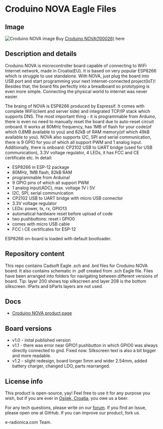 # Croduino NOVA Eagle Files
## Image
![Croduino NOVA image](https://e-radionica.com/media/catalog/product/d/s/dsc_4844.jpg)
Buy [Croduino NOVA(100026)](https://e-radionica.com/en/croduino-nova.html) here

## Description and details
Croduino NOVA is microcontroller board capable of connecting to WiFi Internet network, made in Croatia(EU). It is based on very popular ESP8266 which is struggle to use standalone. With NOVA, just plug the board into USB port and start programming your next Internet-connected project(IoT)! Besides that, the board fits perfectly into a breadboard so prototyping is even more simple. Connecting the physical world to internet was never easier.

The braing of NOVA is ESP8266 produced by Espressif. It comes with complete WiFi(client and server side) and integrated TCP/IP stack which supports DNS. The most important thing - it is programmable from Arduino, there is even no need to manually reset the board due to auto-reset circuit onboard. It works at 80MHz frequency, has 1MB of flash for your code(of which 0.8MB available to you) and 82kB of RAM memory(of which 49kB available to you). NOVA also supports I2C, SPI and serial communication, there is 9 GPIO for you of which all support PWM and 1 analog input. Additionally, there is onboard: CP2102 USB to UART bridge (used for USB communication), 3.3V voltage regulator, 4 LEDs, it has FCC and CE certificate etc. In detail:

- ESP8266 in ESP-12 package
- 80MHz, 1MB flash, 82kB RAM
- programmable from Arduina!
- 9 GPIO pins of which all support PWM
- 1 analog input(ADC), max. voltage 1V i 5V
- I2C, SPI, serial communication
- CP2102 USB to UART bridge with micro USB connector
- 3.3V voltage regulator
- LEDs: power, tx, rx, GPIO13
- automatical hardware reset before upload of code
- two pushbuttons: reset i GPIO0
- comes with micro USB cable
- FCC i CE certificates for ESP-12

ESP8266 on-board is loaded with default bootloader.

## Repository content
This repo contains Cadsoft Eagle .sch and .brd files for Croduino NOVA board. It also contains schematic in .pdf created from .sch Eagle file. 
Files have been arranged into folders for navigating between different versions of board. 
Tip: layer 200 shows top silkscreen and layer 208 is the bottom silkscreen. tParts and bParts layers are not used.

## Docs
- [Croduino NOVA product page](https://e-radionica.com/en/croduino-nova.html)

## Board versions
- v1.0 - inital published version 
- v1.1 - there was error near GPIO1 pushbutton in which GPIO0 was always directly connected to gnd. Fixed now. Silkscreen text is also a bit bigger and more readable.
- v1.2 - slight redesign, board longer 5mm and wider 2.54mm, added battery charger, changed LDO, parts rearranged. 

## License info
This product is open-source, yay! Feel free to use it for any purpose you wish, but if you are ever in [Osijek, Croatia](https://goo.gl/maps/tEC2jWnBXJQpk9RJ7), you owe us a beer.

For any tech questions, please write on our [forum](http://forum.e-radionica.com/en/). If you find an Issue, please open one at GitHub. If you can improve our product, fork us.

e-radionica.com Team.
